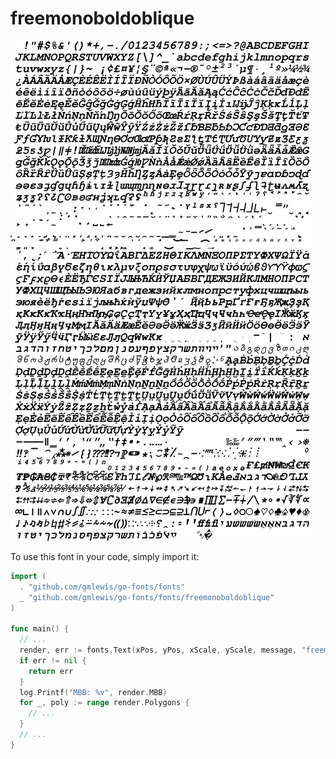 # freemonoboldoblique

![freemonoboldoblique](freemonoboldoblique.png)

To use this font in your code, simply import it:

```go
import (
  . "github.com/gmlewis/go-fonts/fonts"
  _ "github.com/gmlewis/go-fonts/fonts/freemonoboldoblique"
)

func main() {
  // ...
  render, err := fonts.Text(xPos, yPos, xScale, yScale, message, "freemonoboldoblique", Center)
  if err != nil {
    return err
  }
  log.Printf("MBB: %v", render.MBB)
  for _, poly := range render.Polygons {
    // ...
  }
  // ...
}
```
